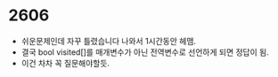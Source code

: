 # 2606
- 쉬운문제인데 자꾸 틀렸습니다 나와서 1시간동안 헤맴.
- 결국 bool visited[]를 매개변수가 아닌 전역변수로 선언하게 되면 정답이 됨.
- 이건 차차 꼭 질문해야할듯.
